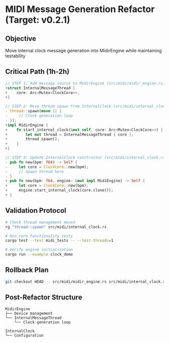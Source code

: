 # MIDI Message Generation Refactor (Target: v0.2.1)

## Objective
Move internal clock message generation into MidirEngine while maintaining testability

## Critical Path (1h-2h)
```rust
// STEP 1: Add message source to MidirEngine (src/midi/midir_engine.rs)
+struct InternalMessageThread {
+    core: Arc<Mutex<ClockCore>>,
+}

// STEP 2: Move thread spawn from InternalClock (src/midi/internal_clock.rs L45-78)
- thread::spawn(move || {
-     // Clock generation loop
- });
+impl MidirEngine {
+    fn start_internal_clock(&mut self, core: Arc<Mutex<ClockCore>>) {
+        let mut thread = InternalMessageThread { core };
+        thread.spawn();
+    }
+}

// STEP 3: Update InternalClock constructor (src/midi/internal_clock.rs)
- pub fn new(bpm: f64) -> Self {
-     let core = ClockCore::new(bpm);
-     // Spawn thread here
- }
+ pub fn new(bpm: f64, engine: &mut impl MidiEngine) -> Self {
+     let core = ClockCore::new(bpm);
+     engine.start_internal_clock(core.clone());
+ }
```

## Validation Protocol
```bash
# Check thread management moved
rg "thread::spawn" src/midi/internal_clock.rs

# Run core functionality tests
cargo test --test midi_tests -- --test-threads=1

# Verify engine initialization 
cargo run --example clock_demo
```

## Rollback Plan
```bash
git checkout HEAD -- src/midi/midir_engine.rs src/midi/internal_clock.rs
```

## Post-Refactor Structure
```
MidirEngine
├── Device management
└── InternalMessageThread
    └── Clock generation loop

InternalClock
└── Configuration